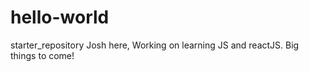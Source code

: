 # hello-world
starter_repository
Josh here, 
Working on learning JS and reactJS. Big things to come! 
